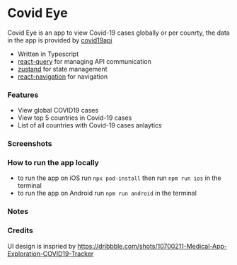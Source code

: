  # Covid Eye
Covid Eye is an app to view Covid-19 cases globally or per counrty, the data in the app is provided by [covid19api](https://covid19api.com/)
- Written in Typescript
- [react-query](https://react-query.tanstack.com/) for managing API communication
- [zustand](https://github.com/pmndrs/zustand) for state management
- [react-navigation](https://reactnavigation.org/) for navigation

### Features
- View global COVID19 cases
- View top 5 countries in Covid-19 cases
- List of all countries with Covid-19 cases anlaytics

### Screenshots

### How to run the app locally
- to run the app on iOS run `npx pod-install` then run `npm run ios` in the terminal
- to run the app on Android run `npm run android` in the terminal

### Notes

### Credits
UI design is inspried by https://dribbble.com/shots/10700211-Medical-App-Exploration-COVID19-Tracker
